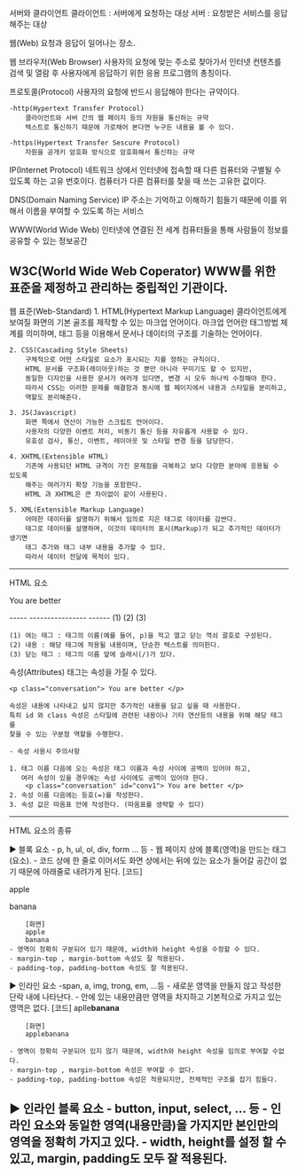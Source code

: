서버와 클라이언트
	클라이언트 : 서버에게 요청하는 대상
	서버 : 요청받은 서비스를 응답해주는 대상

웹(Web)
	요청과 응답이 일어나는 장소.

웹 브라우저(Web Browser)
	사용자의 요청에 맞는 주소로 찾아가서 인터넷 컨텐츠를 검색 및 열람 후
	사용자에게 응답하기 위한 응용 프로그램의 총칭이다.

프로토콜(Protocol)
	사용자의 요청에 반드시 응답해야 한다는 규약이다.

	-http(Hypertext Transfer Protocol)
		클라이언트와 서버 간의 웹 페이지 등의 자원을 통신하는 규약
		텍스트로 통신하기 때문에 가로채어 본다면 누구든 내용을 볼 수 있다.
	
	-https(Hypertext Transfer Sescure Protocol)
		자원을 공개키 암호화 방식으로 암호화해서 통신하는 규약

IP(Internet Protocol)
	네트워크 상에서 인터넷에 접속할 때 다른 컴퓨터와 구별될 수 있도록 하는 고유 번호이다.
	컴퓨터가 다른 컴퓨터를 찾을 때 쓰는 고유한 값이다.

DNS(Domain Naming Service)
	IP 주소는 기억하고 이해하기 힘들기 때문에 이를 위해서 이름을 부여할 수 있도록 하는 서비스

WWW(World Wide Web)
	인터넷에 연결된 전 세계 컴퓨터들을 통해 사람들이 정보를 공유할 수 있는 정보공간

W3C(World Wide Web Coperator)
	WWW를 위한 표준을 제정하고 관리하는 중립적인 기관이다.
--------------------------------------------------------------------------------------------------------------------------------------------------------------------------------------------
웹 표준(Web-Standard)
	1. HTML(Hypertext Markup Language)
		클라이언트에게 보여질 화면의 기본 골조를 제작할 수 있는 마크업 언어이다.
		마크업 언어란 태그방법 체계를 의미하며, 태그 등을 이용해서 문서나 데이터의
		구조를 기술하는 언어이다.

	2. CSS(Cascading Style Sheets)
		구체적으로 어떤 스타일로 요소가 표시되는 지를 정하는 규칙이다.
		HTML 문서를 구조화(레이아웃)하는 것 뿐만 아니라 꾸미기도 할 수 있지만,
		동일한 디자인을 사용한 문서가 여러개 있다면, 변경 시 모두 하나씩 수정해야 한다.
		따라서 CSS는 이러한 문제를 해결함과 동시에 웹 페이지에서 내용과 스타일을 분리하고,
		역할도 분리해준다.
	
	3. JS(Javascript)
		화면 쪽에서 연산이 가능한 스크립트 언어이다.
		사용자의 다양한 이벤트 처리, 비동기 통신 등을 자유롭게 사용할 수 있다.
		유효성 검사, 통신, 이벤트, 레이아웃 및 스타일 변경 등을 담당한다.

	4. XHTML(Extensible HTML)
		기존에 사용되던 HTML 규격이 가진 문제점을 극복하고 보다 다양한 분야에 응용될 수 있도록 
		해주는 여러가지 확장 기능을 포함한다.
		HTML 과 XHTML은 큰 차이없이 같이 사용된다.

	5. XML(Extensible Markup Language)
		어떠한 데이터를 설명하기 위해서 임의로 지은 태그로 데이터를 감싼다.
		태그로 데이터를 설명하며, 이것이 데이터의 표시(Markup)가 되고 추가적인 데이터가 생기면
		태그 추가와 태그 내부 내용을 추가할 수 있다.
		따라서 데이터 전달에 목적이 있다.
--------------------------------------------------------------------------------------------------------------------------------------------------------------------------------------------
HTML 요소
	<p> You are better </p>
	----- ---------------- ------
	(1)           (2)          (3)
	
	(1) 여는 태그 : 태그의 이름(예를 들어, p)을 적고 열고 닫는 꺽쇠 괄호로 구성된다.
	(2) 내용 : 해당 태그에 적용될 내용이며, 단순한 텍스트를 의미한다.
	(3) 닫는 태그 : 태그의 이름 앞에 슬래시(/)가 있다.

 속성(Attributes)
	태그는 속성을 가질 수 있다.

	<p class="conversation"> You are better </p>

	속성은 내용에 나타내고 싶지 않지만 추가적인 내용을 담고 싶을 때 사용한다.
	특히 id 와 class 속성은 스타일에 관련된 내용이나 기타 연산등의 내용을 위해 해당 태그를
	찾을 수 있는 구분점 역할을 수행한다.

	- 속성 사용시 주의사항
	
	1. 태그 이름 다음에 오는 속성은 태그 이름과 속성 사이에 공백이 있어야 하고,
	   여러 속성이 있을 경우에는 속성 사이에도 공백이 있어야 한다.
		<p class="conversation" id="conv1"> You are better </p>
	2. 속성 이름 다음에는 등호(=)를 작성한다.
	3. 속성 값은 따옴표 안에 작성한다. (따옴표를 생략할 수 있다)
--------------------------------------------------------------------------------------------------------------------------------------------------------------------------------------------
HTML 요소의 종류

▶ 블록 요소
	- p, h, ul, ol, div, form ... 등
	- 웹 페이지 상에 블록(영역)을 만드는 태그(요소).
	- 코드 상에 한 줄로 이어서도 화면 상에서는 뒤에 있는 요소가 들어갈 공간이 없기 때문에
	  아래줄로 내려가게 된다.
		[코드]
		<p>apple</p><p>banana</p>

		[화면]
		apple
		banana
	- 영역이 정확히 구분되어 있기 때문에, width와 height 속성을 수정할 수 있다.
	- margin-top , margin-bottom 속성도 잘 적용된다.
	- padding-top, padding-bottom 속성도 잘 적용된다.

▶ 인라인 요소
	-span, a, img, trong, em, ...등
	- 새로운 영역을 만들지 않고 작성한 단락 내에 나타난다.
	- 안에 있는 내용만큼만 영역을 차지하고 기본적으로 가지고 있는 영역은 없다.
		[코드]
		<span>aplle</span><strong>banana</strong>

		[화면]
		applebanana

	- 영역이 정확히 구분되어 있지 않기 때문에, width와 height 속성을 임의로 부여할 수없다.
	- margin-top , margin-bottom 속성은 부여할 수 없다.
	- padding-top, padding-bottom 속성은 적용되지만, 전체적인 구조를 잡기 힘들다.

▶ 인라인 블록 요소
	- button, input, select, ... 등
	- 인라인 요소와 동일한 영역(내용만큼)을 가지지만 본인만의 영역을 정확히 가지고 있다.
	- width, height를 설정 할 수 있고, margin, padding도 모두 잘 적용된다.
--------------------------------------------------------------------------------------------------------------------------------------------------------------------------------------------
